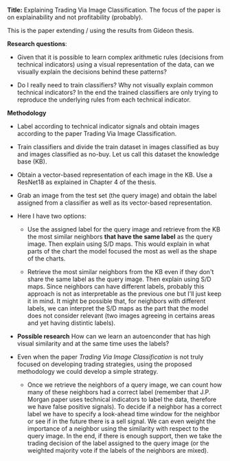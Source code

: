  **Title:** Explaining Trading Via Image Classification.
 The focus of the paper is on explainability and not profitability (probably).

 This is the paper extending / using the results from Gideon thesis.

 **Research questions**:

* Given that it is possible to learn complex arithmetic rules (decisions from technical indicators) using a visual representation of the data, can we visually explain the decisions behind these patterns?

* Do I really need to train classifiers? Why not visually explain common technical indicators? In the end the trained classifiers are only trying to reproduce the underlying rules from each technical indicator.

**Methodology**

* Label according to technical indicator signals and obtain images according to the paper Trading Via Image Classification.

* Train classifiers and divide the train dataset in images classified as buy and images classified as no-buy. Let us call this dataset the knowledge base (KB).

* Obtain a vector-based representation of each image in the KB. Use a ResNet18 as explained in Chapter 4 of the thesis.

* Grab an image from the test set (the query image) and obtain the label assigned from a classifier as well as its vector-based representation.

 * Here I have two options:
    * Use the assigned label for the query image and retrieve from the KB the most similar neighbors **that have the same label** as the query image. Then explain using S/D maps. This would explain in what parts of the chart the model focused the most as well as the shape of the charts.

    * Retrieve the most similar neighbors from the KB even if they don't share the same label as the query image. Then explain using S/D maps. Since neighbors can have different labels, probably this approach is not as interpretable as the previous one but I'll just keep it in mind. It might be possible that, for neighbors with different labels, we can interpret the S/D maps as the part that the model does not consider relevant (two images agreeing in certains areas and yet having distintic labels).

* **Possible research** How can we learn an autoenconder that has high visual similarity and at the same time uses the labels?

* Even when the paper *Trading Via Image Classification* is not truly focused on developing trading strategies, using the proposed methodology we could develop a simple strategy.
    * Once we retrieve the neighbors of a query image, we can count how many of these neighbors had a correct label (remember that J.P. Morgan paper uses technical indicators to label the data, therefore we have false positive signals). To decide if a neighbor has a correct label we have to specify a look-ahead time window for the neighbor or see if in the future there is a sell signal. We can even weight the importance of a neighbor using the similarity with respect to the query image. In the end, if there is enough support, then we take the trading decision of the label assigned to the query image (or the weighted majority vote if the labels of the neighbors are mixed).
